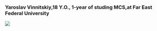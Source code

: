 ### Yaroslav Vinnitskiy,18 Y.O., 1-year of studing MCS,at Far East Federal University 
<img src="https://img.shields.io/badge/C++-800080?style=for-the-badge&logo=C++&logoColor=black" />
<!--
**xYarvinx/xYarvinx** is a ✨ _special_ ✨ repository because its `README.md` (this file) appears on your GitHub profile.

Here are some ideas to get you started:

- 🔭 I’m currently working on ...
- 🌱 I’m currently learning ...
- 👯 I’m looking to collaborate on ...
- 🤔 I’m looking for help with ...
- 💬 Ask me about ...
- 📫 How to reach me: ...
- 😄 Pronouns: ...
- ⚡ Fun fact: ...
-->
